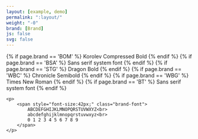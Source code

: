 ```yaml
---
layout: [example, demo]
permalink: ":layout/"
weight: "-0"
brand: [Brand]
js: false
svg: false
---
```


<div>
	<span>
		{% if page.brand == 'BOM' %}
			Korolev Compressed Bold
		{% endif %}
		{% if page.brand == 'BSA' %}
			Sans serif system font
		{% endif %}
		{% if page.brand == 'STG' %}
			Dragon Bold
		{% endif %}
		{% if page.brand == 'WBC' %}
			Chronicle Semibold
		{% endif %}
		{% if page.brand == 'WBG' %}
			Times New Roman
		{% endif %}
		{% if page.brand == 'BT' %}
			Sans serif system font
		{% endif %}
	</span>

	<p>
		<span style="font-size:42px;" class="brand-font">
			ABCDEFGHIJKLMNOPQRSTUVWXYZ<br>
			abcdefghijklmnopqrstuvwxyz<br>
			0 1 2 3 4 5 6 7 8 9
		</span>
	</p>
</div>